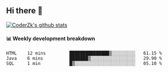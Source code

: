 ## Hi there 👋

[![CoderZk's github stats](https://github-readme-stats.vercel.app/api?username=zhoukuo123&show_icons=true&count_private=true)](https://github.com/anuraghazra/github-readme-stats)

#### :bar_chart: Weekly development breakdown

<!--START_SECTION:waka-->
```text
HTML    12 mins         ███████████████▒░░░░░░░░░   61.15 % 
Java    6 mins          ███████▒░░░░░░░░░░░░░░░░░   29.90 % 
SQL     1 min           █▒░░░░░░░░░░░░░░░░░░░░░░░   05.10 % 
```
<!--END_SECTION:waka-->
